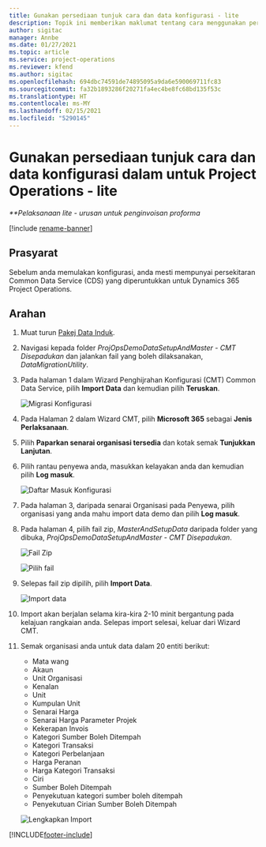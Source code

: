 ```yaml
---
title: Gunakan persediaan tunjuk cara dan data konfigurasi - lite
description: Topik ini memberikan maklumat tentang cara menggunakan persediaan demo dan data konfigurasi untuk Project Operations.
author: sigitac
manager: Annbe
ms.date: 01/27/2021
ms.topic: article
ms.service: project-operations
ms.reviewer: kfend
ms.author: sigitac
ms.openlocfilehash: 694dbc74591de74895095a9da6e590069711fc83
ms.sourcegitcommit: fa32b1893286f20271fa4ec4be8fc68bd135f53c
ms.translationtype: HT
ms.contentlocale: ms-MY
ms.lasthandoff: 02/15/2021
ms.locfileid: "5290145"
---
```

# <a name="apply-demo-setup-and-configuration-data-for-project-operations---lite"></a>Gunakan persediaan tunjuk cara dan data konfigurasi dalam untuk Project Operations - lite 

_**Pelaksanaan lite - urusan untuk penginvoisan proforma_

[!include [rename-banner](~/includes/cc-data-platform-banner.md)]

## <a name="prerequisites"></a>Prasyarat

Sebelum anda memulakan konfigurasi, anda mesti mempunyai persekitaran Common Data Service (CDS) yang diperuntukkan untuk Dynamics 365 Project Operations.


## <a name="instructions"></a>Arahan

1. Muat turun [Pakej Data Induk](https://download.microsoft.com/download/3/4/1/341bf279-a64f-4baa-af31-ce624859b518/ProjOpsSampleSetupData%20-%20CE%20only%20CMT.zip). 
2. Navigasi kepada folder *ProjOpsDemoDataSetupAndMaster - CMT Disepadukan* dan jalankan fail yang boleh dilaksanakan, *DataMigrationUtility*.
3. Pada halaman 1 dalam Wizard Penghijrahan Konfigurasi (CMT) Common Data Service, pilih **Import Data** dan kemudian pilih **Teruskan**.

    ![Migrasi Konfigurasi](./media/1ConfigurationMigration.png)

4. Pada Halaman 2 dalam Wizard CMT, pilih **Microsoft 365** sebagai **Jenis Perlaksanaan**.
5. Pilih **Paparkan senarai organisasi tersedia** dan kotak semak **Tunjukkan Lanjutan**.
6. Pilih rantau penyewa anda, masukkan kelayakan anda dan kemudian pilih **Log masuk**.

   ![Daftar Masuk Konfigurasi](./media/2ConfigurationSignin.png)

7. Pada halaman 3, daripada senarai Organisasi pada Penyewa, pilih organisasi yang anda mahu import data demo dan pilih **Log masuk**.
8. Pada halaman 4, pilih fail zip, *MasterAndSetupData* daripada folder yang dibuka, *ProjOpsDemoDataSetupAndMaster - CMT Disepadukan*.

   ![Fail Zip](./media/3ZipFile.png)

   ![Pilih fail](./media/4SelectAFile.png)

9. Selepas fail zip dipilih, pilih **Import Data**.

   ![Import data](./media/5ImportData.png)

10. Import akan berjalan selama kira-kira 2-10 minit bergantung pada kelajuan rangkaian anda. Selepas import selesai, keluar dari Wizard CMT. 
11. Semak organisasi anda untuk data dalam 20 entiti berikut:

    -   Mata wang
    -   Akaun
    -   Unit Organisasi
    -   Kenalan
    -   Unit
    -   Kumpulan Unit
    -   Senarai Harga
    -   Senarai Harga Parameter Projek 
    -   Kekerapan Invois
    -   Kategori Sumber Boleh Ditempah
    -   Kategori Transaksi
    -   Kategori Perbelanjaan
    -   Harga Peranan
    -   Harga Kategori Transaksi
    -   Ciri
    -   Sumber Boleh Ditempah
    -   Penyekutuan kategori sumber boleh ditempah
    -   Penyekutuan Cirian Sumber Boleh Ditempah

    ![Lengkapkan Import](./media/6CompleteImport.png)


[!INCLUDE[footer-include](../includes/footer-banner.md)]
